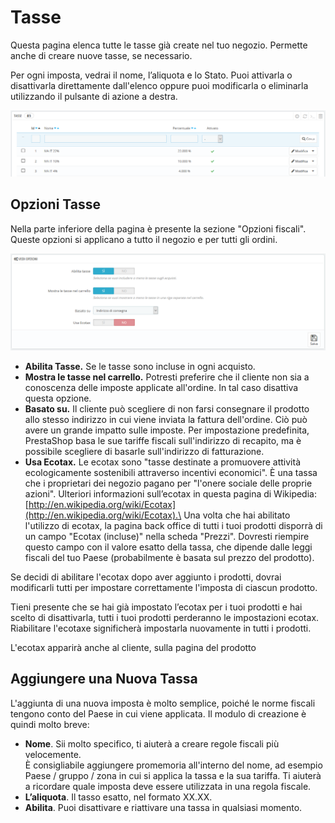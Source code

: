 # Tasse

Questa pagina elenca tutte le tasse già create nel tuo negozio. Permette anche di creare nuove tasse, se necessario.

Per ogni imposta, vedrai il nome, l’aliquota e lo Stato. Puoi attivarla o disattivarla direttamente dall'elenco oppure puoi modificarla o eliminarla utilizzando il pulsante di azione a destra.

![](../../../../.gitbook/assets/54267518.png)

## Opzioni Tasse <a href="tasse-opzionitasse" id="tasse-opzionitasse"></a>

Nella parte inferiore della pagina è presente la sezione "Opzioni fiscali". Queste opzioni si applicano a tutto il negozio e per tutti gli ordini.

![](../../../../.gitbook/assets/54267519.png)

* **Abilita Tasse.** Se le tasse sono incluse in ogni acquisto.
* **Mostra le tasse nel carrello.** Potresti preferire che il cliente non sia a conoscenza delle imposte applicate all'ordine. In tal caso disattiva questa opzione.
* **Basato su.** Il cliente può scegliere di non farsi consegnare il prodotto allo stesso indirizzo in cui viene inviata la fattura dell'ordine. Ciò può avere un grande impatto sulle imposte. Per impostazione predefinita, PrestaShop basa le sue tariffe fiscali sull'indirizzo di recapito, ma è possibile scegliere di basarle sull'indirizzo di fatturazione.
* **Usa Ecotax.** Le ecotax sono "tasse destinate a promuovere attività ecologicamente sostenibili attraverso incentivi economici". È una tassa che i proprietari dei negozio pagano per "l'onere sociale delle proprie azioni". Ulteriori informazioni sull’ecotax in questa pagina di Wikipedia: [http://en.wikipedia.org/wiki/Ecotax](http://en.wikipedia.org/wiki/Ecotax).\
  Una volta che hai abilitato l'utilizzo di ecotax, la pagina back office di tutti i tuoi prodotti disporrà di un campo "Ecotax (incluse)" nella scheda "Prezzi". Dovresti riempire questo campo con il valore esatto della tassa, che dipende dalle leggi fiscali del tuo Paese (probabilmente è basata sul prezzo del prodotto).

Se decidi di abilitare l'ecotax dopo aver aggiunto i prodotti, dovrai modificarli tutti per impostare correttamente l'imposta di ciascun prodotto.

Tieni presente che se hai già impostato l’ecotax per i tuoi prodotti e hai scelto di disattivarla, tutti i tuoi prodotti perderanno le impostazioni ecotax. Riabilitare l'ecotaxe significherà impostarla nuovamente in tutti i prodotti.

L'ecotax apparirà anche al cliente, sulla pagina del prodotto

## Aggiungere una Nuova Tassa <a href="tasse-aggiungereunanuovatassa" id="tasse-aggiungereunanuovatassa"></a>

L'aggiunta di una nuova imposta è molto semplice, poiché le norme fiscali tengono conto del Paese in cui viene applicata. Il modulo di creazione è quindi molto breve:

* **Nome**. Sii molto specifico, ti aiuterà a creare regole fiscali più velocemente.\
  È consigliabile aggiungere promemoria all'interno del nome, ad esempio Paese / gruppo / zona in cui si applica la tassa e la sua tariffa. Ti aiuterà a ricordare quale imposta deve essere utilizzata in una regola fiscale.
* **L’aliquota**. Il tasso esatto, nel formato XX.XX.
* **Abilita**. Puoi disattivare e riattivare una tassa in qualsiasi momento.
